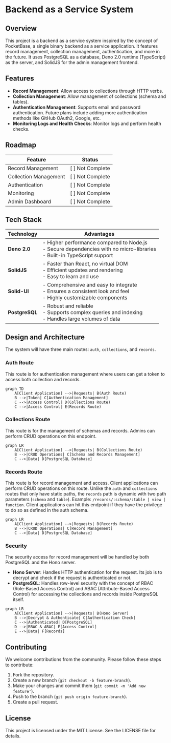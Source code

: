 # Backend as a Service System

## Overview

This project is a backend as a service system inspired by the concept of PocketBase, a single binary backend as a service application. It features record management, collection management, authentication, and more in the future. It uses PostgreSQL as a database, Deno 2.0 runtime (TypeScript) as the server, and SolidJS for the admin management frontend.

## Features

- **Record Management**: Allow access to collections through HTTP verbs.
- **Collection Management**: Allow management of collections (schema and tables).
- **Authentication Management**: Supports email and password authentication. Future plans include adding more authentication methods like GitHub OAuth2, Google, etc.
- **Monitoring Logs and Health Checks**: Monitor logs and perform health checks.

## Roadmap

| Feature | Status |
| --- | --- |
| Record Management | [ ] Not Complete |
| Collection Management | [ ] Not Complete |
| Authentication | [ ] Not Complete |
| Monitoring | [ ] Not Complete |
| Admin Dashboard | [ ] Not Complete |

## Tech Stack

| Technology | Advantages |
| --- | --- |
| **Deno 2.0** | - Higher performance compared to Node.js<br>- Secure dependencies with no micro-libraries<br>- Built-in TypeScript support |
| **SolidJS** | - Faster than React, no virtual DOM<br>- Efficient updates and rendering<br>- Easy to learn and use |
| **Solid-UI** | - Comprehensive and easy to integrate<br>- Ensures a consistent look and feel<br>- Highly customizable components |
| **PostgreSQL** | - Robust and reliable<br>- Supports complex queries and indexing<br>- Handles large volumes of data |

## Design and Architecture

The system will have three main routes: `auth`, `collections`, and `records`.

### Auth Route

This route is for authentication management where users can get a token to access both collection and records.

```mermaid
graph TD
    A[Client Application] -->|Requests| B(Auth Route)
    B -->|Token| C[Authentication Management]
    C -->|Access Control| D(Collections Route)
    C -->|Access Control| E(Records Route)
```

### Collections Route

This route is for the management of schemas and records. Admins can perform CRUD operations on this endpoint.

```mermaid
graph LR
    A[Client Application] -->|Requests| B(Collections Route)
    B -->|CRUD Operations| C[Schema and Records Management]
    C -->|Data| D[PostgreSQL Database]
```

### Records Route

This route is for record management and access. Client applications can perform CRUD operations on this route. Unlike the `auth` and `collections` routes that only have static paths, the `records` path is dynamic with two path parameters (`schema` and `table`). Example: `/records/:schema/:table | view | function`. Client applications can hit this endpoint if they have the privilege to do so as defined in the auth schema.

```mermaid
graph LR
    A[Client Application] -->|Requests| B(Records Route)
    B -->|CRUD Operations| C[Record Management]
    C -->|Data| D[PostgreSQL Database]
```

### Security

The security access for record management will be handled by both PostgreSQL and the Hono server.

- **Hono Server**: Handles HTTP authentication for the request. Its job is to decrypt and check if the request is authenticated or not.
- **PostgreSQL**: Handles row-level security with the concept of RBAC (Role-Based Access Control) and ABAC (Attribute-Based Access Control) for accessing the collections and records inside PostgreSQL itself.

```mermaid
graph LR
    A[Client Application] -->|Requests| B(Hono Server)
    B -->|Decrypt & Authenticate| C[Authentication Check]
    C -->|Authenticated| D[PostgreSQL]
    D -->|RBAC & ABAC| E[Access Control]
    E -->|Data| F[Records]
```

## Contributing

We welcome contributions from the community. Please follow these steps to contribute:

1. Fork the repository.
2. Create a new branch (`git checkout -b feature-branch`).
3. Make your changes and commit them (`git commit -m 'Add new feature'`).
4. Push to the branch (`git push origin feature-branch`).
5. Create a pull request.

## License

This project is licensed under the MIT License. See the LICENSE file for details.
